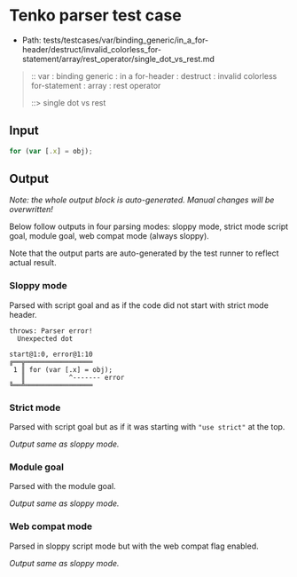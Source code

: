 # Tenko parser test case

- Path: tests/testcases/var/binding_generic/in_a_for-header/destruct/invalid_colorless_for-statement/array/rest_operator/single_dot_vs_rest.md

> :: var : binding generic : in a for-header : destruct : invalid colorless for-statement : array : rest operator
>
> ::> single dot vs rest

## Input

`````js
for (var [.x] = obj);
`````

## Output

_Note: the whole output block is auto-generated. Manual changes will be overwritten!_

Below follow outputs in four parsing modes: sloppy mode, strict mode script goal, module goal, web compat mode (always sloppy).

Note that the output parts are auto-generated by the test runner to reflect actual result.

### Sloppy mode

Parsed with script goal and as if the code did not start with strict mode header.

`````
throws: Parser error!
  Unexpected dot

start@1:0, error@1:10
╔══╦═════════════════
 1 ║ for (var [.x] = obj);
   ║           ^------- error
╚══╩═════════════════

`````

### Strict mode

Parsed with script goal but as if it was starting with `"use strict"` at the top.

_Output same as sloppy mode._

### Module goal

Parsed with the module goal.

_Output same as sloppy mode._

### Web compat mode

Parsed in sloppy script mode but with the web compat flag enabled.

_Output same as sloppy mode._
